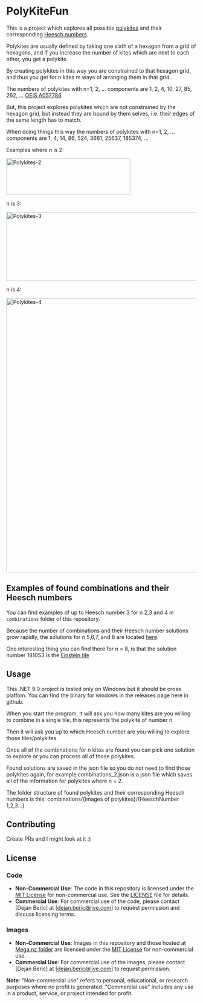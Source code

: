# PolyKiteFun

This is a project which explores all possible [polykites](https://mathworld.wolfram.com/Polykite.html) and their corresponding [Heesch numbers](https://mathworld.wolfram.com/HeeschNumber.html).


Polykites are usually defined by taking one sixth of a hexagon from a grid of hexagons, and if you increase the number of kites which are next to each other, you get a polykite.


By creating polykites in this way you are constrained to that hexagon grid, and thus you get for n kites m ways of arranging them in that grid.


The numbers of polykites with n=1, 2, ... components are 1, 2, 4, 10, 27, 85, 262, ... [OEIS A057786](http://oeis.org/A057786)


But, this project explores polykites which are not constrained by the hexagon grid, but instead they are bound by them selves, i.e. their edges of the same length has to match.


When doing things this way the numbers of polykites with n=1, 2, ... components are 1, 4, 14, 86, 524, 3661, 25637, 185374, ...


Examples where n is 2:


<img width="328" height="97" alt="Polykites-2" src="https://github.com/user-attachments/assets/84b93582-06bf-4702-8f2f-dba24f3890c0" />


n is 3:


<img width="574" height="182" alt="Polykites-3" src="https://github.com/user-attachments/assets/fb914fcc-14e0-480e-a5fa-5525b23ae368" />


n is 4:


<img width="881" height="725" alt="Polykites-4" src="https://github.com/user-attachments/assets/32b5e488-607e-4542-91a1-f249b5cd845a" />


## Examples of found combinations and their Heesch numbers

You can find examples of up to Heesch number 3 for n 2,3 and 4 in `combinations` folder of this repository.


Because the number of combinations and their Heesch number solutions grow rapidly, the solutions for n 5,6,7, and 8 are located [here](https://mega.nz/folder/fbQ2xRwR#N3abQX7fteMSIuXKpjWWxQ).

One interesting thing you can find there for n = 8, is that the solution number 181053 is the [Einstein tile](https://www.scientificamerican.com/article/newfound-mathematical-einstein-shape-creates-a-never-repeating-pattern/)

## Usage

This .NET 9.0 project is tested only on Windows but it should be cross platfom. You can find the binary for windows in the releases page here in github.


When you start the program, it will ask you how many kites are you willing to combine in a single tile, this represents the polykite of number n.


Then it will ask you up to which Heesch number are you willing to explore those tiles/polykites.


Once all of the combinations for n kites are found you can pick one solution to explore or you can process all of those polykites.


Found solutions are saved in the json file so you do not need to find those polykites again, for example combinations_2.json is a json file which saves all of the information for polykites where n = 2.


The folder structure of found polykites and their corresponding Heesch numbers is this: combinations/{images of polykites}/{HeeschNumber 1,2,3...}


## Contributing

Create PRs and I might look at it :)


## License

### Code
- **Non-Commercial Use**: The code in this repository is licensed under the [MIT License](LICENSE) for non-commercial use. See the [LICENSE](LICENSE) file for details.
- **Commercial Use**: For commercial use of the code, please contact [Dejan Beric] at [dejan.beric@live.com] to request permission and discuss licensing terms.

### Images
- **Non-Commercial Use**: Images in this repository and those hosted at [Mega.nz folder](https://mega.nz/folder/fbQ2xRwR#N3abQX7fteMSIuXKpjWWxQ) are licensed under the [MIT License](LICENSE) for non-commercial use.
- **Commercial Use**: For commercial use of the images, please contact [Dejan Beric] at [dejan.beric@live.com] to request permission.

**Note**: "Non-commercial use" refers to personal, educational, or research purposes where no profit is generated. "Commercial use" includes any use in a product, service, or project intended for profit.

